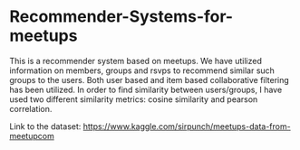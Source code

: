 # Recommender-Systems-for-meetups
This is a recommender system based on meetups. We have utilized information on members, groups and rsvps to recommend similar such groups to the users. Both user based and item based collaborative filtering has been utilized. In order to find similarity between users/groups, I have used two different similarity metrics: cosine similarity and pearson correlation.

Link to the dataset: https://www.kaggle.com/sirpunch/meetups-data-from-meetupcom

